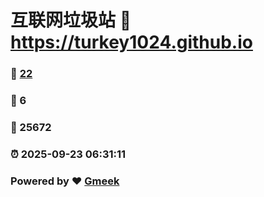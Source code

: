 # 互联网垃圾站 :link: https://turkey1024.github.io 
### :page_facing_up: [22](https://turkey1024.github.io/tag.html) 
### :speech_balloon: 6 
### :hibiscus: 25672 
### :alarm_clock: 2025-09-23 06:31:11 
### Powered by :heart: [Gmeek](https://github.com/Meekdai/Gmeek)
